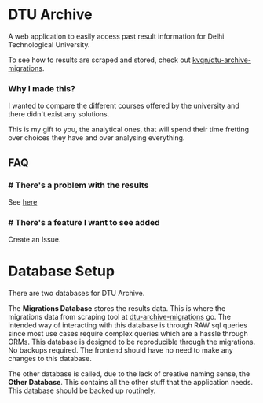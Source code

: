 # DTU Archive

A web application to easily access past result information for Delhi Technological University.

To see how to results are scraped and stored, check out [kvqn/dtu-archive-migrations](https://github.com/kvqn/dtu-archive-migrations).

### Why I made this?

I wanted to compare the different courses offered by the university and there didn't exist any solutions.

This is my gift to you, the analytical ones, that will spend their time fretting over choices they have and over analysing everything.

## FAQ

### # There's a problem with the results

See [here](https://github.com/kvqn/dtu-archive-migrations#creating-an-issue)

### # There's a feature I want to see added

Create an Issue.

# Database Setup

There are two databases for DTU Archive.

The **Migrations Database** stores the results data. This is where the migrations data from scraping tool at [dtu-archive-migrations](https://github.com/kvqn/dtu-archive-migrations) go. The intended way of interacting with this database is through RAW sql queries since most use cases require complex queries which are a hassle through ORMs.
This database is designed to be reproducible through the migrations. No backups required. The frontend should have no need to make any changes to this database.

The other database is called, due to the lack of creative naming sense, the **Other Database**. This contains all the other stuff that the application needs. This database should be backed up routinely.
